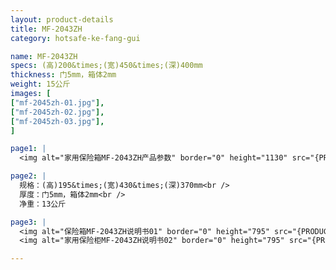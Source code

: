 ```yaml
---
layout: product-details
title: MF-2043ZH
category: hotsafe-ke-fang-gui

name: MF-2043ZH
specs: (高)200&times;(宽)450&times;(深)400mm
thickness: 门5mm，箱体2mm
weight: 15公斤
images: [
["mf-2045zh-01.jpg"],
["mf-2045zh-02.jpg"],
["mf-2045zh-03.jpg"],
]

page1: |
  <img alt="家用保险箱MF-2043ZH产品参数" border="0" height="1130" src="{PRODUCT_IMAGES}twcps1.jpg" width="538" />

page2: |
  规格：(高)195&times;(宽)430&times;(深)370mm<br />
  厚度：门5mm，箱体2mm<br />
  净重：13公斤

page3: |
  <img alt="保险箱MF-2043ZH说明书01" border="0" height="795" src="{PRODUCT_IMAGES}mf2045zh-sm01.jpg" width="538" /><br />
  <img alt="家用保险柜MF-2043ZH说明书02" border="0" height="795" src="{PRODUCT_IMAGES}mf2045zh-sm02.jpg" width="538" />

---
```

